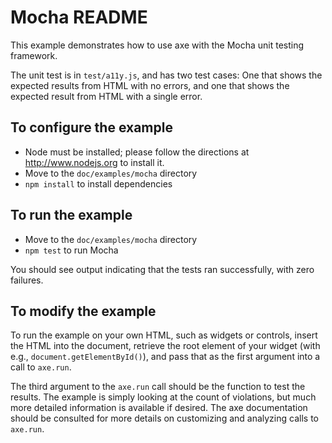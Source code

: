 Mocha README
============

This example demonstrates how to use axe with the Mocha unit testing framework.

The unit test is in `test/a11y.js`, and has two test cases: One that shows the expected results from HTML with no errors, and one that shows the expected result from HTML with a single error.

To configure the example
------------------------

-   Node must be installed; please follow the directions at http://www.nodejs.org to install it.
-   Move to the `doc/examples/mocha` directory
-   `npm install` to install dependencies

To run the example
------------------

-   Move to the `doc/examples/mocha` directory
-   `npm test` to run Mocha

You should see output indicating that the tests ran successfully, with zero failures.

To modify the example
---------------------

To run the example on your own HTML, such as widgets or controls, insert the HTML into the document, retrieve the root element of your widget (with e.g., `document.getElementById()`), and pass that as the first argument into a call to `axe.run`.

The third argument to the `axe.run` call should be the function to test the results. The example is simply looking at the count of violations, but much more detailed information is available if desired. The axe documentation should be consulted for more details on customizing and analyzing calls to `axe.run`.
